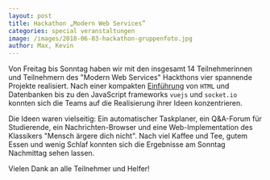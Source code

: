 ```yaml
---
layout: post
title: Hackathon „Modern Web Services”
categories: special veranstaltungen
image: /images/2018-06-03-hackathon-gruppenfoto.jpg
author: Max, Kevin
---
```


Von Freitag bis Sonntag haben wir mit den insgesamt 14 Teilnehmerinnen und Teilnehmern des
"Modern Web Services" Hackthons vier spannende Projekte realisiert.
Nach einer kompakten [Einführung](https://github.com/pep-dortmund/web-hackathon-tutorial)
von `HTML` und Datenbanken bis zu den JavaScript
frameworks `vuejs` und `socket.io` konnten sich die Teams auf die Realisierung
ihrer Ideen konzentrieren.

Die Ideen waren vielseitig: Ein automatischer Taskplaner,
ein Q&A-Forum für Studierende, ein Nachrichten-Browser und eine Web-Implementation
des Klassikers "Mensch ärgere dich nicht".
Nach viel Kaffee und Tee, gutem Essen und wenig Schlaf konnten sich die Ergebnisse
am Sonntag Nachmittag sehen lassen.

Vielen Dank an alle Teilnehmer und Helfer!
